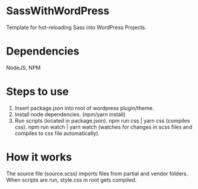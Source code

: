 # SassWithWordPress
Template for hot-reloading Sass into WordPress Projects.

# Dependencies
NodeJS, NPM

# Steps to use
1) Insert package.json into root of wordpress plugin/theme. 
2) Install node dependencies. (npm/yarn install)
3) Run scripts (located in package.json). npm run css | yarn css (compiles css). npm run watch | yarn watch (watches for changes in scss files and compiles to css file automatically). 

# How it works
The source file (source.scss) imports files from partial and vendor folders. When scripts are run, style.css in root gets compiled.
